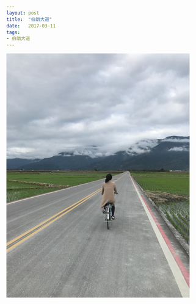 ```yaml
---
layout: post
title:  "伯朗大道"
date:   2017-03-11
tags:
- 伯朗大道
---
```

![伯朗大道](/media/2017-03-11-伯朗大道.jpeg)